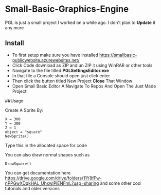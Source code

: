 # Small-Basic-Graphics-Engine
PGL is just a small project I worked on a while ago. I don't plan to **Update** it any more

## Install

- To first setup make sure you have installed https://smallbasic-publicwebsite.azurewebsites.net/
- Click Code download as ZIP and un ZIP it using WinRAR or other tools
- Navigate to the file titled **PGLSettingsEditor.exe**
- In that file a Console should open just click enter
- Then click the button titled New Project **Close** That Window
- Open Small Basic Editor A Navigate To Repos And Open The Just Made Project 

##Usage

Create A Sprite By:
```
X = 300
Y = 300
Z = 1
object = "square"
NewSprite()
```

Type this in the allocated space for code

You can also draw normal shapes such as
```
DrawSquare()
```

You can get documentation here https://drive.google.com/drive/folders/11Y8fFw-nPPGwXDqkHAL_UhxwIPiENFmL?usp=sharing and some other cool tutorials and older versions
